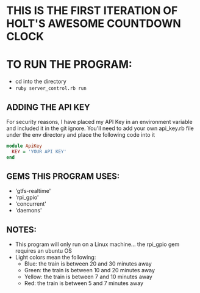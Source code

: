 # THIS IS THE FIRST ITERATION OF HOLT'S AWESOME COUNTDOWN CLOCK

# TO RUN THE PROGRAM:
* cd into the directory
* `ruby server_control.rb run`

## ADDING THE API KEY
For security reasons, I have placed my API Key in an environment variable and included it in the git ignore. You'll need to add your own api_key.rb file under the env directory and place the following code into it
```ruby
module ApiKey
  KEY = 'YOUR API KEY'
end
```

## GEMS THIS PROGRAM USES:
* 'gtfs-realtime'
* 'rpi_gpio'
* 'concurrent'
* 'daemons'

## NOTES:
* This program will only run on a Linux machine... the rpi_gpio gem
requires an ubuntu OS
* Light colors mean the following:
  * Blue: the train is between 20 and 30 minutes away
  * Green: the train is between 10 and 20 minutes away
  * Yellow: the train is between 7 and 10 minutes away
  * Red: the train is between 5 and 7 minutes away
